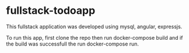 # fullstack-todoapp
This fullstack application was developed using mysql, angular, expressjs.

To run this app, first clone the repo then run docker-compose build and if the build was successfull the run docker-compose run.
